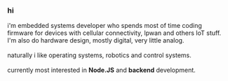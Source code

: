 ### hi
i'm embedded systems developer who spends most of time coding firmware for devices with cellular connectivity, lpwan and others IoT stuff. I'm also do hardware design, mostly digital, very little analog.  \
\
naturally i like operating systems, robotics and control systems.  \
\
currently most interested in **Node.JS** and **backend** development.  
